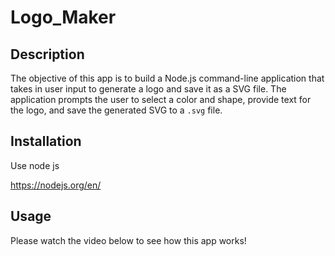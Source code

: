 # Logo_Maker

## Description

The objective of this app is to build a Node.js command-line application that takes in user input to generate a logo and save it as a SVG file. The application prompts the user to select a color and shape, provide text for the logo, and save the generated SVG to a `.svg` file.

## Installation

Use node js

https://nodejs.org/en/

## Usage

Please watch the video below to see how this app works!

